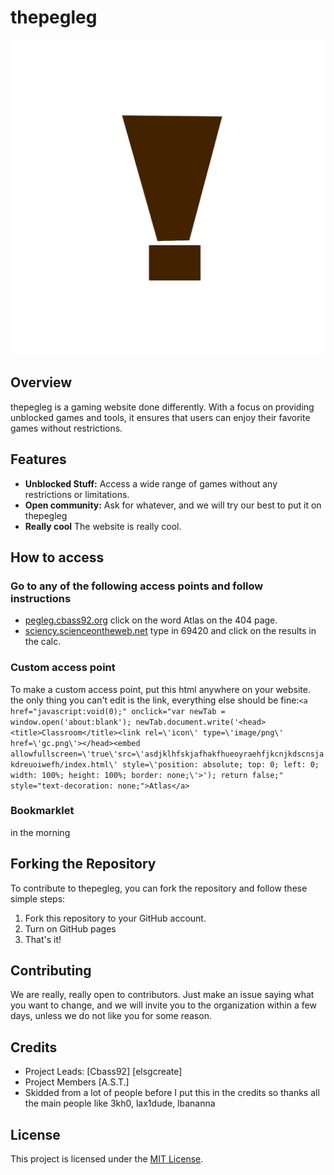 # thepegleg

![thepegleg Logo](favicon.ico)

## Overview

thepegleg is a gaming website done differently. With a focus on providing unblocked games and tools, it ensures that users can enjoy their favorite games without restrictions.

## Features

- **Unblocked Stuff:** Access a wide range of games without any restrictions or limitations.
- **Open community:** Ask for whatever, and we will try our best to put it on thepegleg
- **Really cool** The website is really cool.

## How to access
### Go to any of the following access points and follow instructions 
- [pegleg.cbass92.org](https://pegleg.cbass92.org) click on the word Atlas on the 404 page.
- [sciency.scienceontheweb.net](https://sciency.scienceontheweb.net) type in 69420 and click on the results in the calc.
### Custom access point
To make a custom access point, put this html anywhere on your website. the only thing you can't edit is the link, everything else should be fine:`<a href="javascript:void(0);" onclick="var newTab = window.open('about:blank'); newTab.document.write('<head><title>Classroom</title><link rel=\'icon\' type=\'image/png\' href=\'gc.png\'></head><embed allowfullscreen=\'true\'src=\'asdjklhfskjafhakfhueoyraehfjkcnjkdscnsjakdreuoiwefh/index.html\' style=\'position: absolute; top: 0; left: 0; width: 100%; height: 100%; border: none;\'>'); return false;" style="text-decoration: none;">Atlas</a>`
### Bookmarklet
in the morning
## Forking the Repository

To contribute to thepegleg, you can fork the repository and follow these simple steps:

1. Fork this repository to your GitHub account.
3. Turn on GitHub pages
4. That's it!

## Contributing

We are really, really open to contributors. Just make an issue saying what you want to change, and we will invite you to the organization within a few days, unless we do not like you for some reason.

## Credits

- Project Leads: [Cbass92] [elsgcreate]
- Project Members [A.S.T.]
- Skidded from a lot of people before I put this in the credits so thanks all the main people like 3kh0, lax1dude, lbananna

## License

This project is licensed under the [MIT License](LICENSE).
